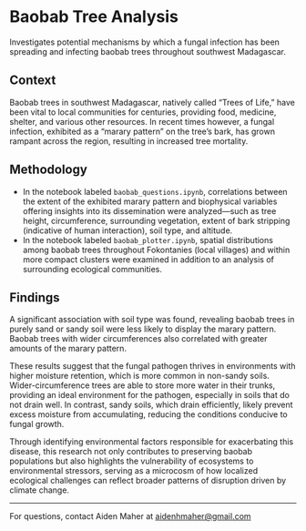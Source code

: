# Baobab Tree Analysis
Investigates potential mechanisms by which a fungal infection has been spreading and infecting baobab trees throughout southwest Madagascar. 

## Context

Baobab trees in southwest Madagascar, natively called “Trees of Life,” have been vital to local communities for centuries, providing food, medicine, shelter, and various other resources. In recent times however, a fungal infection, exhibited as a “marary pattern” on the tree’s bark, has grown rampant across the region, resulting in increased tree mortality. 

## Methodology 

- In the notebook labeled `baobab_questions.ipynb`, correlations between the extent of the exhibited marary pattern and biophysical variables offering insights into its dissemination were analyzed—such as tree height, circumference, surrounding vegetation, extent of bark stripping (indicative of human interaction), soil type, and altitude.
- In the notebook labeled `baobab_plotter.ipynb`, spatial distributions among baobab trees throughout Fokontanies (local villages) and within more compact clusters were examined in addition to an analysis of surrounding ecological communities. 

## Findings

A significant association with soil type was found, revealing baobab trees in purely sand or sandy soil were less likely to display the marary pattern. Baobab trees with wider circumferences also correlated with greater amounts of the marary pattern. 

These results suggest that the fungal pathogen thrives in environments with higher moisture retention, which is more common in non-sandy soils. Wider-circumference trees are able to store more water in their trunks, providing an ideal environment for the pathogen, especially in soils that do not drain well. In contrast, sandy soils, which drain efficiently, likely prevent excess moisture from accumulating, reducing the conditions conducive to fungal growth.

Through identifying environmental factors responsible for exacerbating this disease, this research not only contributes to preserving baobab populations but also highlights the vulnerability of ecosystems to environmental stressors, serving as a microcosm of how localized ecological challenges can reflect broader patterns of disruption driven by climate change.

---
For questions, contact Aiden Maher at aidenhmaher@gmail.com
